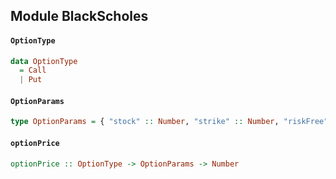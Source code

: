 ## Module BlackScholes

#### `OptionType`

``` purescript
data OptionType
  = Call
  | Put
```

#### `OptionParams`

``` purescript
type OptionParams = { "stock" :: Number, "strike" :: Number, "riskFree" :: Number, "time" :: Number, "volatility" :: Number }
```

#### `optionPrice`

``` purescript
optionPrice :: OptionType -> OptionParams -> Number
```


